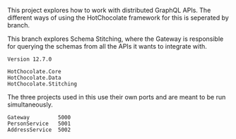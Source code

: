 This project explores how to work with distributed GraphQL APIs.
The different ways of using the HotChocolate framework for this is seperated by branch.

This branch explores Schema Stitching, where the Gateway is responsible for querying the schemas from all the APIs it wants to integrate with.

```
Version 12.7.0

HotChocolate.Core
HotChocolate.Data
HotChocolate.Stitching
```

The three projects used in this use their own ports and are meant to be run simultaneously.

```
Gateway         5000
PersonService   5001
AddressService  5002
```